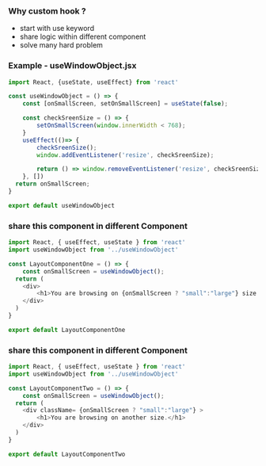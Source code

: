 ### Why custom hook ? 
- start with use keyword
- share logic within different component
- solve many hard problem


### Example - useWindowObject.jsx
```javascript
import React, {useState, useEffect} from 'react'

const useWindowObject = () => {
    const [onSmallScreen, setOnSmallScreen] = useState(false);

    const checkSreenSize = () => {
        setOnSmallScreen(window.innerWidth < 768);
    }
    useEffect(()=> {
        checkSreenSize();
        window.addEventListener('resize', checkSreenSize);

        return () => window.removeEventListener('resize', checkSreenSize);
    }, [])
  return onSmallScreen;
}

export default useWindowObject
```

### share this component in different Component
```javascript
import React, { useEffect, useState } from 'react'
import useWindowObject from '../useWindowObject'

const LayoutComponentOne = () => {
    const onSmallScreen = useWindowObject();
  return (
    <div>
        <h1>You are browsing on {onSmallScreen ? "small":"large"} size.</h1>
    </div>
  )
}

export default LayoutComponentOne
```
### share this component in different Component
```javascript
import React, { useEffect, useState } from 'react'
import useWindowObject from '../useWindowObject'

const LayoutComponentTwo = () => {
    const onSmallScreen = useWindowObject();
  return (
    <div className= {onSmallScreen ? "small":"large"} >
        <h1>You are browsing on another size.</h1>
    </div>
  )
}

export default LayoutComponentTwo
```

